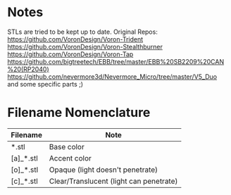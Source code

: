 # Notes
STLs are tried to be kept up to date.
Original Repos: 
https://github.com/VoronDesign/Voron-Trident
https://github.com/VoronDesign/Voron-Stealthburner
https://github.com/VoronDesign/Voron-Tap
https://github.com/bigtreetech/EBB/tree/master/EBB%20SB2209%20CAN%20(RP2040)
https://github.com/nevermore3d/Nevermore_Micro/tree/master/V5_Duo
and some specific parts ;)


# Filename Nomenclature

| Filename | Note |
|----------|------|
| \*.stl | Base color |
| [a]\_\*.stl | Accent color |
| [o]\_\*.stl | Opaque (light doesn't penetrate) |
| [c]\_\*.stl | Clear/Translucent (light can penetrate) |
